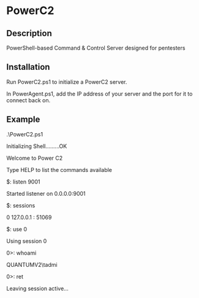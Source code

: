 # PowerC2

## Description

PowerShell-based Command & Control Server designed for pentesters

## Installation

Run PowerC2.ps1 to initialize a PowerC2 server.

In PowerAgent.ps1, add the IP address of your server and the port for it to connect back on.

## Example

.\PowerC2.ps1

Initializing Shell.........OK

Welcome to Power C2

Type HELP to list the commands available

$: listen 9001

Started listener on 0.0.0.0:9001


$: sessions

0	 127.0.0.1 : 51069

$: use 0

Using session 0

 0\>: whoami

QUANTUMV2\tadmi

 0\>: ret

Leaving session active...
